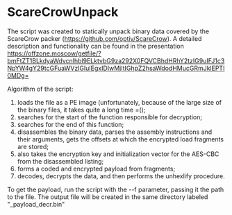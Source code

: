 # ScareCrowUnpack
The script was created to statically unpack binary data covered by the ScareCrow packer (https://github.com/optiv/ScareCrow). 
A detailed description and functionality can be found in the presentation https://offzone.moscow/getfile/?bmFtZT1BLkdyaWdvcnlhbl9ELktvbG9za292X0FQVCBhdHRhY2tzIG9uIFJ1c3NpYW4gY29tcGFuaWVzIGluIEgxIDIwMjItIGhpZ2hsaWdodHMucGRmJklEPTI0MDg=

Algorithm of the script:
1) loads the file as a PE image (unfortunately, because of the large size of the binary files, it takes quite a long time =();
2) searches for the start of the function responsible for decryption;
3) searches for the end of this function;
4) disassembles the binary data, parses the assembly instructions and their arguments, gets the offsets at which the encrypted load fragments are stored;
5) also takes the encryption key and initialization vector for the AES-CBC from the disassembled listing;
6) forms a coded and encrypted payload from fragments;
7) decodes, decrypts the data, and then performs the unhexlify procedure.

To get the payload, run the script with the --f parameter, passing it the path to the file. The output file will be created in the same directory labeled "_payload_decr.bin"
